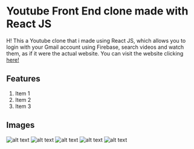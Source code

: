 # Youtube Front End clone made with React JS
H! This a Youtube clone that i made using React JS, which allows you to login with your Gmail account using Firebase, search videos and watch them, as if it were the actual website.
You can visit the website clicking [here!](https://react-clone-295320.web.app/)
## Features
1. Item 1
1. Item 2
1. Item 3
## Images
![alt text](https://www.corraditobias.com.ar/img/work/08/01.jpg)
![alt text](https://www.corraditobias.com.ar/img/work/08/02.jpg)
![alt text](https://www.corraditobias.com.ar/img/work/08/03.jpg)
![alt text](https://www.corraditobias.com.ar/img/work/08/04.jpg)
![alt text](https://www.corraditobias.com.ar/img/work/08/05.jpg)
